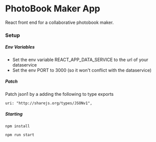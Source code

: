 
# PhotoBook Maker App

React front end for a collaborative photobook maker.

### Setup

##### Env Variables
- Set the env variable REACT_APP_DATA_SERVICE to the url of your dataservice
- Set the env PORT to 3000 (so it won't conflict with the dataservice)

##### Patch
Patch json1 by a adding the following to type exports

`uri: "http://sharejs.org/types/JSONv1",`

##### Starting
`npm install`

`npm run start`
